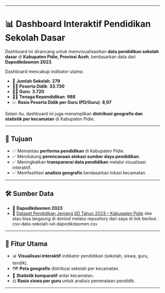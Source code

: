 
---

# 📊 Dashboard Interaktif Pendidikan Sekolah Dasar

Dashboard ini dirancang untuk memvisualisasikan **data pendidikan sekolah dasar** di **Kabupaten Pidie, Provinsi Aceh**, berdasarkan data dari **Dapodikdasmen 2023**.

Dashboard mencakup indikator utama:

* 🏫 **Jumlah Sekolah**: **279**
* 👩‍🎓 **Peserta Didik**: **33.730**
* 👨‍🏫 **Guru**: **3.720**
* 🧑‍💼 **Tenaga Kependidikan**: **986**
* 📈 **Rasio Peserta Didik per Guru (PD/Guru)**: **8,97**

Selain itu, dashboard ini juga menampilkan **distribusi geografis dan statistik per kecamatan** di Kabupaten Pidie.

---

## 🎯 Tujuan

* ✅ Memantau **performa pendidikan** di Kabupaten Pidie.
* ✅ Mendukung **perencanaan alokasi sumber daya pendidikan**.
* ✅ Meningkatkan **transparansi data pendidikan** melalui visualisasi interaktif.
* ✅ Memfasilitasi **analisis geografis** berdasarkan lokasi kecamatan.

---

## 🛠️ Sumber Data

* 📂 **Dapodikdasmen 2023**
* 🔗 [Dataset Pendidikan Jenjang SD Tahun 2023 – Kabupaten Pidie](https://data.pidiekab.go.id/dataset/data-pendidikan-jenjang-sd-tahun-2023)
oke atau bisa langsung di donlod melalui repository dari saya di link berikut : csv-data-sekolah-sd-dapodikdasmen.csv 
---

## 📌 Fitur Utama

* 📊 **Visualisasi interaktif** indikator pendidikan (sekolah, siswa, guru, tendik).
* 🗺️ **Peta geografis** distribusi sekolah per kecamatan.
* 📑 **Statistik komparatif** antar kecamatan.
* ⚖️ **Rasio siswa per guru** untuk analisis pemerataan pendidik.

---


